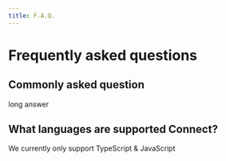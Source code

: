 ```yaml
---
title: F.A.Q.
---
```


# Frequently asked questions

## Commonly asked question
long answer

## What languages are supported Connect?
We currently only support TypeScript & JavaScript
